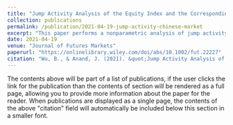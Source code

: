 ```yaml
---
title: "Jump Activity Analysis of the Equity Index and the Corresponding Volatility: Evidence From the Chinese Market"
collection: publications
permalink: /publication/2021-04-19-jump-activity-chinese-market
excerpt: "This paper performs a nonparametric analysis of jump activity for the Chinese equities market."
date: 2021-04-19
venue: "Journal of Futures Markets"
paperurl: "https://onlinelibrary.wiley.com/doi/abs/10.1002/fut.22227"
citation: "Wu, B., & Anand, J. (2021). &quot;Jump Activity Analysis of the Equity Index and the Corresponding Volatility: Evidence From the Chinese Market.&quot; <i>Journal of Futures Markets</i>, 41(10), 1618-1639."
---
```

The contents above will be part of a list of publications, if the user clicks the link for the publication than the contents of section will be rendered as a full page, allowing you to provide more information about the paper for the reader. When publications are displayed as a single page, the contents of the above "citation" field will automatically be included below this section in a smaller font.
